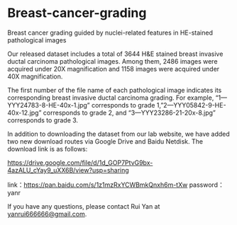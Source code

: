 # Breast-cancer-grading
Breast cancer grading guided by nuclei-related features in HE-stained pathological images

Our released dataset includes a total of 3644 H&E stained breast invasive ductal carcinoma pathological images. Among them, 2486 images were acquired under 20X magnification and 1158 images were acquired under 40X magnification.

The first number of the file name of each pathological image indicates its corresponding breast invasive ductal carcinoma grading. For example, “1—YYY24783-8-HE-40x-1.jpg” corresponds to grade 1,”2—YYY05842-9-HE-40x-12.jpg” corresponds to grade 2, and “3—YYY23286-21-20x-8.jpg” corresponds to grade 3.

In addition to downloading the dataset from our lab website, we have added two new download routes via Google Drive and Baidu Netdisk. The download link is as follows:

https://drive.google.com/file/d/1d_GOP7PtvG9bx-4azALU_cYay9_uXX6B/view?usp=sharing

link：https://pan.baidu.com/s/1z1mzRxYCWBmkQnxh6m-tXw
 password：yanr

If you have any questions, please contact Rui Yan at yanrui666666@gmail.com.
